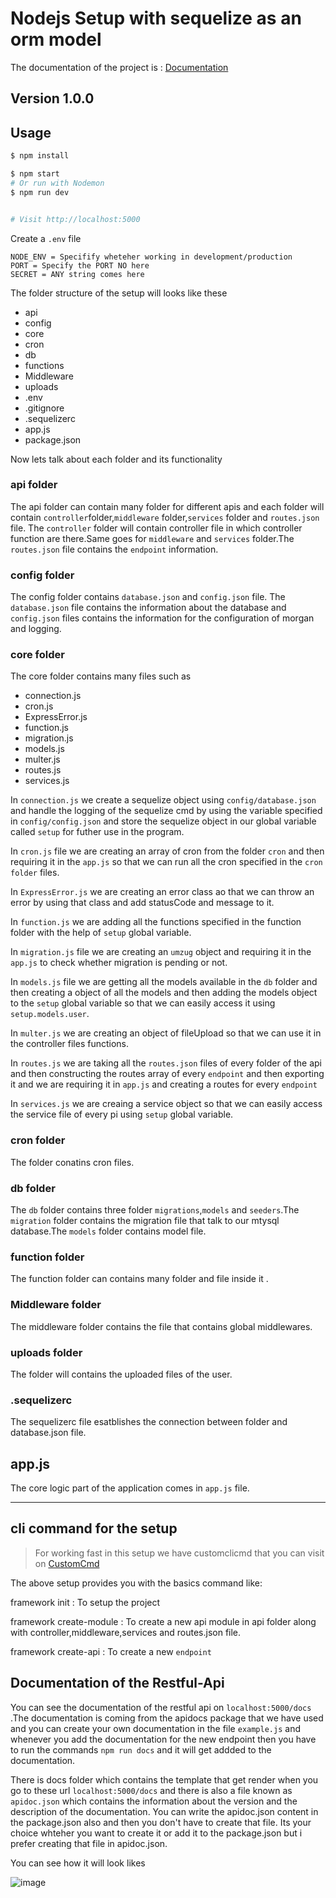 # Nodejs Setup with sequelize as an orm model
The documentation of the project is : [Documentation](https://docs.google.com/document/d/1FgItK5lLW0D0jOA8eBNheRA2F4n2jDvBpkhyRQltweE/edit)
## Version 1.0.0

## Usage

```bash
$ npm install
```

```bash
$ npm start
# Or run with Nodemon
$ npm run dev


# Visit http://localhost:5000
```

Create a `.env` file

```
NODE_ENV = Specifify wheteher working in development/production
PORT = Specify the PORT NO here 
SECRET = ANY string comes here 
```

The folder structure of the setup will looks like these

* api
* config
* core
* cron
* db
* functions
* Middleware
* uploads
* .env
* .gitignore
* .sequelizerc
* app.js
* package.json

Now lets talk about each folder and its functionality

### api folder
 The api folder can contain many folder for different apis and each folder will contain `controller`folder,`middleware` folder,`services` folder and `routes.json` file. The `controller` folder will contain controller file in which controller function are there.Same goes for `middleware` and `services` folder.The `routes.json` file contains the `endpoint` information.


### config folder
 The config folder contains `database.json` and `config.json` file. The `database.json` file contains the information about the database and `config.json` files contains the information for the configuration of morgan and logging.

### core folder
The core folder contains many files such as
    
* connection.js
* cron.js
* ExpressError.js
* function.js
* migration.js
* models.js
* multer.js
* routes.js
* services.js

In `connection.js` we create a sequelize object using `config/database.json` and handle the logging of the sequelize cmd by using the variable specified in `config/config.json` and store the sequelize object in our global variable called `setup` for futher use in the program.

In `cron.js` file we are creating an array of cron from the folder `cron` and then requiring it in the `app.js` so that we can run all the cron specified in the `cron folder` files.

In `ExpressError.js` we are creating an error class ao that we can throw an error by using that class and add statusCode and message to it.

In `function.js` we are adding all the functions specified in the function folder with the help of `setup` global variable.

In `migration.js` file we are creating an `umzug` object and requiring it in the `app.js` to check whether migration is pending or not.

In `models.js` file we are getting all the models available in the `db` folder and then creating a object of all the models and then adding the models object to the `setup` global variable so that we can easily access it using `setup.models.user`.

In `multer.js` we are creating an object of fileUpload so that we can use it in the controller files functions.

In `routes.js` we are taking all the `routes.json` files of every folder of the api and then constructing the  routes array of every `endpoint` and then exporting it and we are requiring it in `app.js` and creating a routes for every `endpoint`

In `services.js` we are creaing a service object so that we can easily access the service file of every pi using `setup` global variable.


### cron folder
The folder conatins cron files.


 ### db folder
 The `db` folder contains three folder `migrations`,`models` and `seeders`.The `migration` folder contains the migration file that talk to our mtysql database.The `models` folder contains model file.

 ### function folder
 The function folder can contains many folder and file inside it .

 ### Middleware folder
 The middleware folder contains the file that contains global middlewares.

 ### uploads folder
 The folder will contains the uploaded files of the user.

 ### .sequelizerc
 The sequelizerc file esatblishes the connection between folder and database.json file.

 ## app.js
 The core logic part of the application comes in `app.js` file.


 ***

 ## cli command for the setup

 >For working fast in this setup we have customclicmd that you can visit on [CustomCmd](https://github.com/NavneetPal/customclicommand)

 The above setup provides you with the basics command like:

 framework init : To setup the project

 framework create-module : To  create a new api module in api folder along with controller,middleware,services and routes.json file.

 framework create-api : To create a new `endpoint`



 ## Documentation of the Restful-Api
 You can see the documentation of the restful api on `localhost:5000/docs` .The documentation is coming from the apidocs package that we have used and you can create your own documentation in the file `example.js` and whenever you add the documentation for the new endpoint then you have to run the commands `npm run docs` and it will get addded to the documentation. 

 There is docs folder which contains the template that get render when you go to these url `localhost:5000/docs` and there is also a file known as `apidoc.json` which contains the information about the version and the description of the documentation. You can write the apidoc.json content in the package.json also and then you don't have to create that file. Its your choice whteher you want to create it or add it to the package.json but i prefer creating that file in apidoc.json.

 You can see how it will look likes

 ![image](https://user-images.githubusercontent.com/51921332/115823765-83168080-a424-11eb-87d1-dc09e222e017.png)


